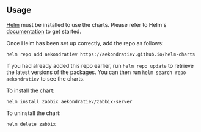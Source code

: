 ## Usage

[Helm](https://helm.sh) must be installed to use the charts.  Please refer to
Helm's [documentation](https://helm.sh/docs) to get started.

Once Helm has been set up correctly, add the repo as follows:

    helm repo add aekondratiev https://aekondratiev.github.io/helm-charts

If you had already added this repo earlier, run `helm repo update` to retrieve
the latest versions of the packages.  You can then run `helm search repo
aekondratiev` to see the charts.

To install the <chart-name> chart:

    helm install zabbix aekondratiev/zabbix-server

To uninstall the chart:

    helm delete zabbix

